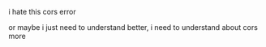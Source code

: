 i hate this cors error

or maybe i just need to understand better, i need to understand about cors more
